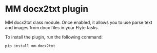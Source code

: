 # MM docx2txt plugin

MM docx2txt class module. Once enabled, it allows you to use parse text and images from docx files in your Flyte tasks.

To install the plugin, run the following command:

```bash
pip install mm-docx2txt
```
